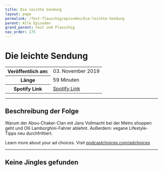 ```yaml
---
title: Die leichte Sendung
layout: page
permalink: /fest-flauschig/episoden/Die-leichte-Sendung
parent: Alle Episoden
grand_parent: Fest und Flauschig
nav_order: 175
---
```


# Die leichte Sendung
<table class="resp-table dcf-table dcf-table-responsive dcf-table-bordered dcf-table-striped dcf-w-100%">
                    <tbody>
                        <tr>
                            <th scope="row">Veröffentlich am:</th>
                            <td data-label="Veröffentlich am:">03. November 2019</td>
                        </tr>
                        <tr>
                            <th scope="row">Länge </th>
                            <td data-label="Länge ">59 Minuten</td>
                        </tr><tr>
                                <th scope="row">Spotify Link</th>
                                <td data-label="Spotify Link"><a href="https://open.spotify.com/episode/3PZVddkmD16zNGi4vngnVM">Spotify Link</a></td>
                            </tr></tbody>
                </table>

***

## Beschreibung der Folge

<div>
Warum der Abou-Chaker-Clan mit Jans Vollmacht bei der Metro shoppen geht und Olli Lamborghini-Fahrer ablehnt. Außerdem: vegane Lifestyle-Tipps neu durchfrittiert.<p> </p><p>Learn more about your ad choices. Visit <a href="https://podcastchoices.com/adchoices">podcastchoices.com/adchoices</a></p>  
</div>

***

## Keine Jingles gefunden